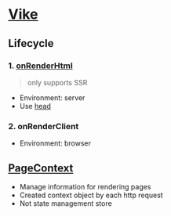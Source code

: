 # [Vike](https://vike.dev/)

## Lifecycle

### 1. [onRenderHtml](https://vike.dev/onRenderHtml)

> only supports SSR

- Environment: server
- Use [head](https://vike.dev/head)

### 2. onRenderClient

- Environment: browser

## [PageContext](https://vike.dev/pageContext-anywhere)

- Manage information for rendering pages
- Created context object by each http request
- Not state management store
